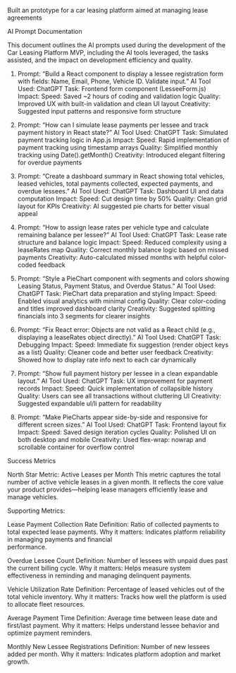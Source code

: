 Built an prototype for a car leasing platform aimed at managing lease agreements



AI Prompt Documentation 

This document outlines the AI prompts used during the development of the Car Leasing Platform MVP, including the AI tools leveraged, the tasks assisted, and the impact on development efficiency and quality.
1. Prompt:
“Build a React component to display a lessee registration form with fields: Name, Email, Phone, Vehicle ID. Validate input.”
AI Tool Used: ChatGPT
Task: Frontend form component (LesseeForm.js)
Impact:
Speed: Saved ~2 hours of coding and validation logic
Quality: Improved UX with built-in validation and clean UI layout
Creativity: Suggested input patterns and responsive form structure
2. Prompt:
“How can I simulate lease payments per lessee and track payment history in React state?”
AI Tool Used: ChatGPT
Task: Simulated payment tracking logic in App.js
Impact:
Speed: Rapid implementation of payment tracking using timestamp arrays
Quality: Simplified monthly tracking using Date().getMonth()
Creativity: Introduced elegant filtering for overdue payments
3. Prompt:
“Create a dashboard summary in React showing total vehicles, leased vehicles, total payments collected, expected payments, and overdue lessees.”
AI Tool Used: ChatGPT
Task: Dashboard UI and data computation
Impact:
Speed: Cut design time by 50%
Quality: Clean grid layout for KPIs
Creativity: AI suggested pie charts for better visual appeal

4. Prompt:
“How to assign lease rates per vehicle type and calculate remaining balance per lessee?”
AI Tool Used: ChatGPT
Task: Lease rate structure and balance logic
Impact:
Speed: Reduced complexity using a leaseRates map
Quality: Correct monthly balance logic based on missed payments
Creativity: Auto-calculated missed months with helpful color-coded feedback


5. Prompt:
“Style a PieChart component with segments and colors showing Leasing Status, Payment Status, and Overdue Status.”
AI Tool Used: ChatGPT
Task: PieChart data preparation and styling
Impact:
Speed: Enabled visual analytics with minimal config
Quality: Clear color-coding and titles improved dashboard clarity
Creativity: Suggested splitting financials into 3 segments for clearer insights


6. Prompt:
“Fix React error: Objects are not valid as a React child (e.g., displaying a leaseRates object directly).”
AI Tool Used: ChatGPT
Task: Debugging
Impact:
Speed: Immediate fix suggestion (render object keys as a list)
Quality: Cleaner code and better user feedback
Creativity: Showed how to display rate info next to each car dynamically

7. Prompt:
“Show full payment history per lessee in a clean expandable layout.”
AI Tool Used: ChatGPT
Task: UX improvement for payment records
Impact:
Speed: Quick implementation of collapsible history
Quality: Users can see all transactions without cluttering UI
Creativity: Suggested expandable ul/li pattern for readability


8. Prompt:
“Make PieCharts appear side-by-side and responsive for different screen sizes.”
AI Tool Used: ChatGPT
Task: Frontend layout fix
Impact:
Speed: Saved design iteration cycles
Quality: Polished UI on both desktop and mobile
Creativity: Used flex-wrap: nowrap and scrollable container for overflow control








Success Metrics

North Star Metric:
Active Leases per Month
This metric captures the total number of active vehicle leases in a given month. It reflects the core value your product provides—helping lease managers efficiently lease and manage vehicles.

 Supporting Metrics:

Lease Payment Collection Rate
 Definition: Ratio of collected payments to total expected lease payments.
 Why it matters: Indicates platform reliability in managing payments and financial  
             performance.


Overdue Lessee Count
 Definition: Number of lessees with unpaid dues past the current billing cycle.
 Why it matters: Helps measure system effectiveness in reminding and managing  delinquent payments.


Vehicle Utilization Rate
 Definition: Percentage of leased vehicles out of the total vehicle inventory.
 Why it matters: Tracks how well the platform is used to allocate fleet resources.


Average Payment Time
 Definition: Average time between lease date and first/last payment.
 Why it matters: Helps understand lessee behavior and optimize payment reminders.


Monthly New Lessee Registrations
 Definition: Number of new lessees added per month.
 Why it matters: Indicates platform adoption and market growth.
